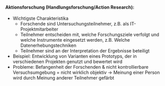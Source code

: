 #### Aktionsforschung (Handlungsforschung/Action Research):
- Wichtigste Charakteristika
	- Forschende sind Untersuchungsteilnehmer, z.B. als IT-Projektmitarbeiter
	- Teilnehmer entscheiden mit, welche Forschungsziele verfolgt und welche Instrumente eingesetzt werden, z.B. Welche Datenerhebungstechniken
	- Teilnehmer sind an der Interpretation der Ergebnisse beteiligt
- Beispiel: Entwicklung von Varianten eines Prototyps, der in verschiedenen Projekten genutzt und bewertet wird
- Probleme: Befangenheit der Forschenden & nicht kontrollierbare Versuchsumgebung = nicht wirklich objektiv → Meinung einer Person wird durch Meinung anderer Teilnehmer gefärbt